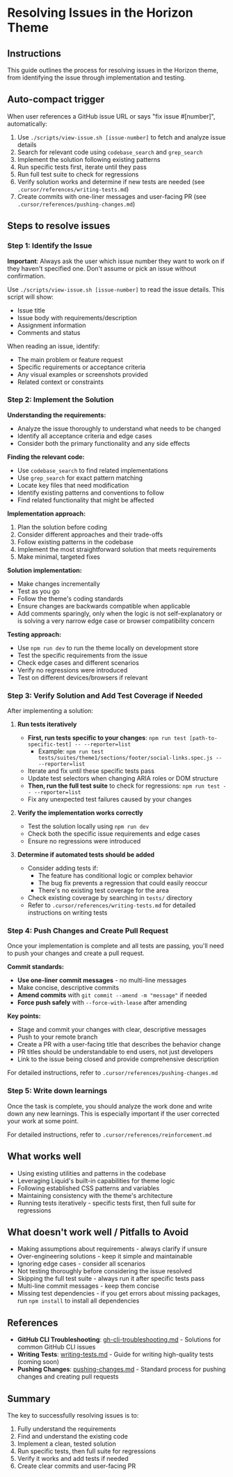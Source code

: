 # Resolving Issues in the Horizon Theme

## Instructions

This guide outlines the process for resolving issues in the Horizon theme, from identifying the issue through implementation and testing.

## Auto-compact trigger

When user references a GitHub issue URL or says "fix issue #[number]", automatically:

1. Use `./scripts/view-issue.sh [issue-number]` to fetch and analyze issue details
2. Search for relevant code using `codebase_search` and `grep_search`
3. Implement the solution following existing patterns
4. Run specific tests first, iterate until they pass
5. Run full test suite to check for regressions
6. Verify solution works and determine if new tests are needed (see `.cursor/references/writing-tests.md`)
7. Create commits with one-liner messages and user-facing PR (see `.cursor/references/pushing-changes.md`)

## Steps to resolve issues

### Step 1: Identify the Issue

**Important**: Always ask the user which issue number they want to work on if they haven't specified one. Don't assume or pick an issue without confirmation.

Use `./scripts/view-issue.sh [issue-number]` to read the issue details. This script will show:

- Issue title
- Issue body with requirements/description
- Assignment information
- Comments and status

When reading an issue, identify:

- The main problem or feature request
- Specific requirements or acceptance criteria
- Any visual examples or screenshots provided
- Related context or constraints

### Step 2: Implement the Solution

**Understanding the requirements:**

- Analyze the issue thoroughly to understand what needs to be changed
- Identify all acceptance criteria and edge cases
- Consider both the primary functionality and any side effects

**Finding the relevant code:**

- Use `codebase_search` to find related implementations
- Use `grep_search` for exact pattern matching
- Locate key files that need modification
- Identify existing patterns and conventions to follow
- Find related functionality that might be affected

**Implementation approach:**

1. Plan the solution before coding
2. Consider different approaches and their trade-offs
3. Follow existing patterns in the codebase
4. Implement the most straightforward solution that meets requirements
5. Make minimal, targeted fixes

**Solution implementation:**

- Make changes incrementally
- Test as you go
- Follow the theme's coding standards
- Ensure changes are backwards compatible when applicable
- Add comments sparingly, only when the logic is not self-explanatory or is solving a very narrow edge case or browser compatibility concern

**Testing approach:**

- Use `npm run dev` to run the theme locally on development store
- Test the specific requirements from the issue
- Check edge cases and different scenarios
- Verify no regressions were introduced
- Test on different devices/browsers if relevant

### Step 3: Verify Solution and Add Test Coverage if Needed

After implementing a solution:

1. **Run tests iteratively**

   - **First, run tests specific to your changes**: `npm run test [path-to-specific-test] -- --reporter=list`
     - Example: `npm run test tests/suites/theme1/sections/footer/social-links.spec.js -- --reporter=list`
   - Iterate and fix until these specific tests pass
   - Update test selectors when changing ARIA roles or DOM structure
   - **Then, run the full test suite** to check for regressions: `npm run test -- --reporter=list`
   - Fix any unexpected test failures caused by your changes

2. **Verify the implementation works correctly**

   - Test the solution locally using `npm run dev`
   - Check both the specific issue requirements and edge cases
   - Ensure no regressions were introduced

3. **Determine if automated tests should be added**
   - Consider adding tests if:
     - The feature has conditional logic or complex behavior
     - The bug fix prevents a regression that could easily reoccur
     - There's no existing test coverage for the area
   - Check existing coverage by searching in `tests/` directory
   - Refer to `.cursor/references/writing-tests.md` for detailed instructions on writing tests

### Step 4: Push Changes and Create Pull Request

Once your implementation is complete and all tests are passing, you'll need to push your changes and create a pull request.

**Commit standards:**

- **Use one-liner commit messages** - no multi-line messages
- Make concise, descriptive commits
- **Amend commits** with `git commit --amend -m "message"` if needed
- **Force push safely** with `--force-with-lease` after amending

**Key points:**

- Stage and commit your changes with clear, descriptive messages
- Push to your remote branch
- Create a PR with a user-facing title that describes the behavior change
- PR titles should be understandable to end users, not just developers
- Link to the issue being closed and provide comprehensive description

For detailed instructions, refer to `.cursor/references/pushing-changes.md`

### Step 5: Write down learnings

Once the task is complete, you should analyze the work done and write down any new learnings. This is especially important if the user corrected your work at some point.

For detailed instructions, refer to `.cursor/references/reinforcement.md`

## What works well

- Using existing utilities and patterns in the codebase
- Leveraging Liquid's built-in capabilities for theme logic
- Following established CSS patterns and variables
- Maintaining consistency with the theme's architecture
- Running tests iteratively - specific tests first, then full suite for regressions

## What doesn't work well / Pitfalls to Avoid

- Making assumptions about requirements - always clarify if unsure
- Over-engineering solutions - keep it simple and maintainable
- Ignoring edge cases - consider all scenarios
- Not testing thoroughly before considering the issue resolved
- Skipping the full test suite - always run it after specific tests pass
- Multi-line commit messages - keep them concise
- Missing test dependencies - if you get errors about missing packages, run `npm install` to install all dependencies

## References

- **GitHub CLI Troubleshooting**: [gh-cli-troubleshooting.md](../references/gh-cli-troubleshooting.md) - Solutions for common GitHub CLI issues
- **Writing Tests**: [writing-tests.md](../references/writing-tests.md) - Guide for writing high-quality tests (coming soon)
- **Pushing Changes**: [pushing-changes.md](../references/pushing-changes.md) - Standard process for pushing changes and creating pull requests

## Summary

The key to successfully resolving issues is to:

1. Fully understand the requirements
2. Find and understand the existing code
3. Implement a clean, tested solution
4. Run specific tests, then full suite for regressions
5. Verify it works and add tests if needed
6. Create clear commits and user-facing PR
